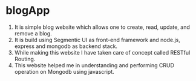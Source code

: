 # blogApp
1. It is simple blog website which allows one to create, read, update, and remove a blog. 
2. It is build using Segmentic UI as front-end framework and node.js, express and mongodb as backend stack.
3. While making this website I have taken care of concept called RESTful Routing.
4. This website helped me in understanding and performing CRUD operation on Mongodb using javascript. 
